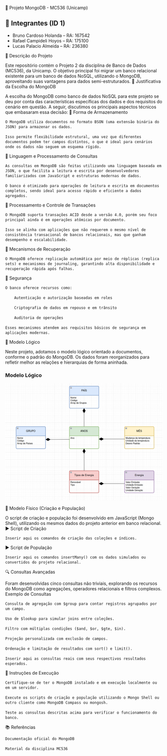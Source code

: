 📁 Projeto MongoDB - MC536 (Unicamp)

## 👥 Integrantes (ID 1)

- Bruno Cardoso Holanda  – RA: 167542
- Rafael Campideli Hoyos – RA: 175100  
- Lucas Palacio Almeida  – RA: 236380


📌 Descrição do Projeto

Este repositório contém o Projeto 2 da disciplina de Banco de Dados (MC536), da Unicamp. O objetivo principal foi migrar um banco relacional existente para um banco de dados NoSQL, utilizando o MongoDB, aproveitando suas vantagens para dados semi-estruturados.
🧠 Justificativa da Escolha do MongoDB

A escolha do MongoDB como banco de dados NoSQL para este projeto se deu por conta das características específicas dos dados e dos requisitos do cenário em questão. A seguir, discutimos os principais aspectos técnicos que embasaram essa decisão:
🔹 Forma de Armazenamento

    O MongoDB utiliza documentos no formato BSON (uma extensão binária do JSON) para armazenar os dados.

    Isso permite flexibilidade estrutural, uma vez que diferentes documentos podem ter campos distintos, o que é ideal para cenários onde os dados não seguem um esquema rígido.

🔹 Linguagem e Processamento de Consultas

    As consultas em MongoDB são feitas utilizando uma linguagem baseada em JSON, o que facilita a leitura e escrita por desenvolvedores familiarizados com JavaScript e estruturas modernas de dados.

    O banco é otimizado para operações de leitura e escrita em documentos completos, sendo ideal para acesso rápido e eficiente a dados agregados.

🔹 Processamento e Controle de Transações

    O MongoDB suporta transações ACID desde a versão 4.0, porém seu foco principal ainda é em operações atômicas por documento.

    Isso se alinha com aplicações que não requerem o mesmo nível de consistência transacional de bancos relacionais, mas que ganham desempenho e escalabilidade.

🔹 Mecanismos de Recuperação

    O MongoDB oferece replicação automática por meio de réplicas (replica sets) e mecanismos de journaling, garantindo alta disponibilidade e recuperação rápida após falhas.

🔹 Segurança

    O banco oferece recursos como:

        Autenticação e autorização baseadas em roles

        Criptografia de dados em repouso e em trânsito

        Auditoria de operações

    Esses mecanismos atendem aos requisitos básicos de segurança em aplicações modernas.

📄 Modelo Lógico

Neste projeto, adotamos o modelo lógico orientado a documentos, conforme o padrão do MongoDB. Os dados foram reorganizados para refletir melhor as relações e hierarquias de forma aninhada.

### Modelo Lógico

![Modelo Lógico](Modelos/Modelo_Logico/Modelo_Logico.png)

🧱 Modelo Físico (Criação e População)

O script de criação e população foi desenvolvido em JavaScript (Mongo Shell), utilizando os mesmos dados do projeto anterior em banco relacional.
▶️ Script de Criação

    Inserir aqui os comandos de criação das coleções e índices.

▶️ Script de População

    Inserir aqui os comandos insertMany() com os dados simulados ou convertidos do projeto relacional.

🔍 Consultas Avançadas

Foram desenvolvidas cinco consultas não triviais, explorando os recursos do MongoDB como agregações, operadores relacionais e filtros complexos.
Exemplo de Consultas

    Consulta de agregação com $group para contar registros agrupados por um campo.

    Uso de $lookup para simular joins entre coleções.

    Filtro com múltiplas condições ($and, $or, $gte, $in).

    Projeção personalizada com exclusão de campos.

    Ordenação e limitação de resultados com sort() e limit().

    Inserir aqui as consultas reais com seus respectivos resultados esperados.

📎 Instruções de Execução

    Certifique-se de ter o MongoDB instalado e em execução localmente ou em um servidor.

    Execute os scripts de criação e população utilizando o Mongo Shell ou outro cliente como MongoDB Compass ou mongosh.

    Teste as consultas descritas acima para verificar o funcionamento do banco.

📚 Referências

    Documentação oficial do MongoDB

    Material da disciplina MC536

